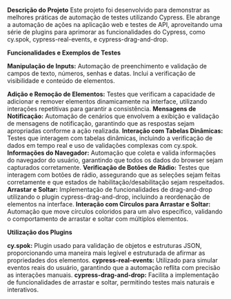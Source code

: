 **Descrição do Projeto**
Este projeto foi desenvolvido para demonstrar as melhores práticas de automação de testes utilizando Cypress. Ele abrange a automação de ações na aplicação web e testes de API, aproveitando uma série de plugins para aprimorar as funcionalidades do Cypress, como cy.spok, cypress-real-events, e cypress-drag-and-drop.

**Funcionalidades e Exemplos de Testes**

**Manipulação de Inputs:** Automação de preenchimento e validação de campos de texto, números, senhas e datas. Inclui a verificação de visibilidade e conteúdo de elementos.

**Adição e Remoção de Elementos:** Testes que verificam a capacidade de adicionar e remover elementos dinamicamente na interface, utilizando interações repetitivas para garantir a consistência.
**Mensagens de Notificação:** Automação de cenários que envolvem a exibição e validação de mensagens de notificação, garantindo que as respostas sejam apropriadas conforme a ação realizada.
**Interação com Tabelas Dinâmicas:** Testes que interagem com tabelas dinâmicas, incluindo a verificação de dados em tempo real e uso de validações complexas com cy.spok.
**Informações do Navegador:** Automação que coleta e valida informações do navegador do usuário, garantindo que todos os dados do browser sejam capturados corretamente.
**Verificação de Botões de Rádio:** Testes que interagem com botões de rádio, assegurando que as seleções sejam feitas corretamente e que estados de habilitação/desabilitação sejam respeitados.
**Arrastar e Soltar:** Implementação de funcionalidades de drag-and-drop utilizando o plugin cypress-drag-and-drop, incluindo a reordenação de elementos na interface.
**Interação com Circulos para Arrastar e Soltar:** Automação que move círculos coloridos para um alvo específico, validando o comportamento de arrastar e soltar com múltiplos elementos.

**Utilização dos Plugins**

**cy.spok:** Plugin usado para validação de objetos e estruturas JSON, proporcionando uma maneira mais legível e estruturada de afirmar as propriedades dos elementos.
**cypress-real-events:** Utilizado para simular eventos reais do usuário, garantindo que a automação reflita com precisão as interações manuais.
**cypress-drag-and-drop:** Facilita a implementação de funcionalidades de arrastar e soltar, permitindo testes mais naturais e interativos.
